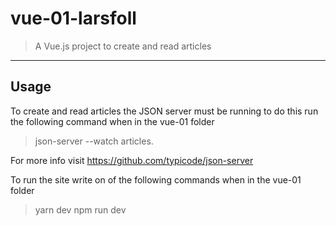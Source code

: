 # vue-01-larsfoll

> A Vue.js project to create and read articles

---
## Usage

To create and read articles the JSON server must be running to do this run the following command when in the vue-01 folder
> json-server --watch articles.

For more info visit https://github.com/typicode/json-server

To run the site write on of the following commands when in the vue-01 folder

> yarn dev
> npm run dev